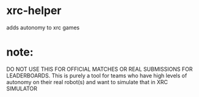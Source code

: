 # xrc-helper
adds autonomy to xrc games


# note:
DO NOT USE THIS FOR OFFICIAL MATCHES OR REAL SUBMISSIONS FOR LEADERBOARDS. This is purely a tool for teams who have high levels of autonomy on their real robot(s) and want to simulate that in XRC SIMULATOR
